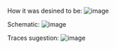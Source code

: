 How it was desined to be:
![image](https://github.com/FledWaif/ColorSensorProject/assets/117331016/e9d20b3a-e202-4a13-99e2-bbd6226474f8)

Schematic:
![image](https://github.com/FledWaif/LEGOcolorsensorTest/assets/117331016/7f55a53d-b0e6-4029-b559-befc9d683d2d)

Traces sugestion:
![image](https://github.com/FledWaif/ColorSensorProject/assets/117331016/515e074e-fdcb-4e21-818a-1f5636eb6570)
